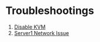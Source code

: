 # Troubleshootings

1. [Disable KVM](./DisableKVM/README.md)
2. [Server1 Network Issue](./UbuntuServer/README.md)
